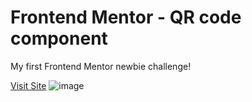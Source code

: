 # Frontend Mentor - QR code component

My first Frontend Mentor newbie challenge!

<a href="https://qr-code-frontendmentor-johntnp.netlify.app/">Visit Site</a>
![image](https://user-images.githubusercontent.com/73070961/219874556-da295536-28a4-4f33-9e23-6dd0de4d7370.png)
